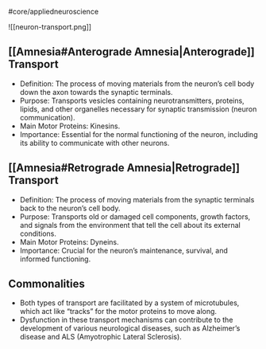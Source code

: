 #core/appliedneuroscience

![[neuron-transport.png]]

## [[Amnesia#Anterograde Amnesia|Anterograde]] Transport

- Definition: The process of moving materials from the neuron’s cell body down the axon towards the synaptic terminals.
- Purpose: Transports vesicles containing neurotransmitters, proteins, lipids, and other organelles necessary for synaptic transmission (neuron communication).
- Main Motor Proteins: Kinesins.
- Importance: Essential for the normal functioning of the neuron, including its ability to communicate with other neurons.

## [[Amnesia#Retrograde Amnesia|Retrograde]] Transport

- Definition: The process of moving materials from the synaptic terminals back to the neuron’s cell body.
- Purpose: Transports old or damaged cell components, growth factors, and signals from the environment that tell the cell about its external conditions.
- Main Motor Proteins: Dyneins.
- Importance: Crucial for the neuron’s maintenance, survival, and informed functioning.

## Commonalities

- Both types of transport are facilitated by a system of microtubules, which act like “tracks” for the motor proteins to move along.
- Dysfunction in these transport mechanisms can contribute to the development of various neurological diseases, such as Alzheimer’s disease and ALS (Amyotrophic Lateral Sclerosis).
